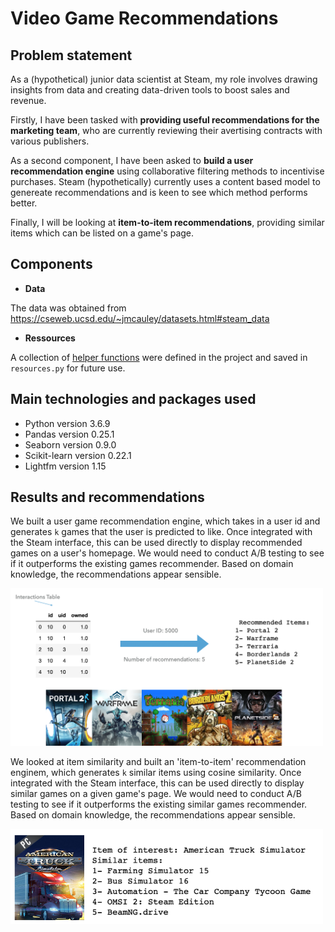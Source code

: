 # Video Game Recommendations

## Problem statement

As a (hypothetical) junior data scientist at Steam, my role involves drawing insights from data and creating data-driven tools to boost sales and revenue. 

Firstly, I have been tasked with **providing useful recommendations for the marketing team**, who are currently reviewing their avertising contracts with various publishers.

As a second component, I have been asked to **build a user recommendation engine** using collaborative filtering methods to incentivise purchases. Steam (hypothetically) currently uses a content based model to genereate recommendations and is keen to see which method performs better.

Finally, I will be looking at **item-to-item recommendations**, providing similar items which can be listed on a game's page.

## Components


* **Data**

The data was obtained from https://cseweb.ucsd.edu/~jmcauley/datasets.html#steam_data

* **Ressources**

A collection of [helper functions](https://github.com/nadinezab/video-game-recs/blob/master/resources.py) were defined in the project and saved in `resources.py` for future use.


## Main technologies and packages used

* Python version 3.6.9 
* Pandas version 0.25.1 
* Seaborn version 0.9.0
* Scikit-learn version 0.22.1 
* Lightfm version 1.15 


## Results and recommendations

We built a user game recommendation engine, which takes in a user id and generates `k` games that the user is predicted to like. 
Once integrated with the Steam interface, this can be used directly to display recommended games on a user's homepage. We would need to conduct A/B testing to see if it outperforms the existing games recommender. Based on domain knowledge, the recommendations appear sensible.

<img src="/Images/useritem.png" alt="User item predictions" width = "500" >

We looked at item similarity and built an 'item-to-item' recommendation enginem, which generates `k` similar items using cosine similarity. Once integrated with the Steam interface, this can be used directly to display similar games on a given game's page. We would need to conduct A/B testing to see if it outperforms the existing similar games recommender. Based on domain knowledge, the recommendations appear sensible.

<img src="/Images/similaritems.png" alt="Items similar to American Truck Simulator" width = "500" >
